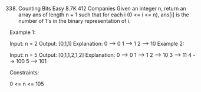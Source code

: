 ﻿338. Counting Bits
     Easy
     8.7K
     412
     Companies
     Given an integer n, return an array ans of length n + 1 such that for each i (0 <= i <= n), ans[i] is the number of 1's in the binary representation of i.



Example 1:

Input: n = 2
Output: [0,1,1]
Explanation:
0 --> 0
1 --> 1
2 --> 10
Example 2:

Input: n = 5
Output: [0,1,1,2,1,2]
Explanation:
0 --> 0
1 --> 1
2 --> 10
3 --> 11
4 --> 100
5 --> 101


Constraints:

0 <= n <= 105